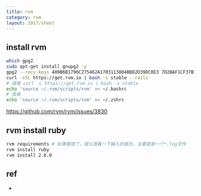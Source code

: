 ```yaml
---
title: rvm
category: rvm
layout: 2017/sheet
---
```


## install rvm

```bash
which gpg2
sudo apt-get install gnupg2 -y
gpg2 --recv-keys 409B6B1796C275462A1703113804BB82D39DC0E3 7D2BAF1CF37B13E2069D6956105BD0E739499BDB
curl -sSL https://get.rvm.io | bash -s stable --rails
# 或者 curl -L https://get.rvm.io | bash -s stable
echo 'source ~/.rvm/scripts/rvm' >> ~/.bashrc
# 或者
echo 'source ~/.rvm/scripts/rvm' >> ~/.zshrc
```

https://github.com/rvm/rvm/issues/3830

## rvm install ruby

```bash
rvm requirements # 如果报错了，就认真看一下输入的提示，主要就是一个*.log文件
rvm install ruby
rvm install 2.6.0
```



## ref
- 

